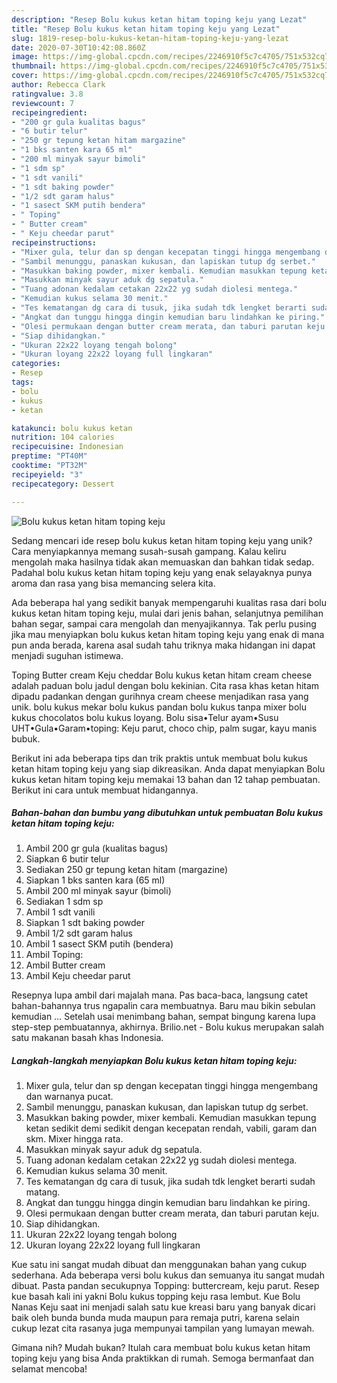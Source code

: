 ```yaml
---
description: "Resep Bolu kukus ketan hitam toping keju yang Lezat"
title: "Resep Bolu kukus ketan hitam toping keju yang Lezat"
slug: 1819-resep-bolu-kukus-ketan-hitam-toping-keju-yang-lezat
date: 2020-07-30T10:42:08.860Z
image: https://img-global.cpcdn.com/recipes/2246910f5c7c4705/751x532cq70/bolu-kukus-ketan-hitam-toping-keju-foto-resep-utama.jpg
thumbnail: https://img-global.cpcdn.com/recipes/2246910f5c7c4705/751x532cq70/bolu-kukus-ketan-hitam-toping-keju-foto-resep-utama.jpg
cover: https://img-global.cpcdn.com/recipes/2246910f5c7c4705/751x532cq70/bolu-kukus-ketan-hitam-toping-keju-foto-resep-utama.jpg
author: Rebecca Clark
ratingvalue: 3.8
reviewcount: 7
recipeingredient:
- "200 gr gula kualitas bagus"
- "6 butir telur"
- "250 gr tepung ketan hitam margazine"
- "1 bks santen kara 65 ml"
- "200 ml minyak sayur bimoli"
- "1 sdm sp"
- "1 sdt vanili"
- "1 sdt baking powder"
- "1/2 sdt garam halus"
- "1 sasect SKM putih bendera"
- " Toping"
- " Butter cream"
- " Keju cheedar parut"
recipeinstructions:
- "Mixer gula, telur dan sp dengan kecepatan tinggi hingga mengembang dan warnanya pucat."
- "Sambil menunggu, panaskan kukusan, dan lapiskan tutup dg serbet."
- "Masukkan baking powder, mixer kembali. Kemudian masukkan tepung ketan sedikit demi sedikit dengan kecepatan rendah, vabili, garam dan skm. Mixer hingga rata."
- "Masukkan minyak sayur aduk dg sepatula."
- "Tuang adonan kedalam cetakan 22x22 yg sudah diolesi mentega."
- "Kemudian kukus selama 30 menit."
- "Tes kematangan dg cara di tusuk, jika sudah tdk lengket berarti sudah matang."
- "Angkat dan tunggu hingga dingin kemudian baru lindahkan ke piring."
- "Olesi permukaan dengan butter cream merata, dan taburi parutan keju."
- "Siap dihidangkan."
- "Ukuran 22x22 loyang tengah bolong"
- "Ukuran loyang 22x22 loyang full lingkaran"
categories:
- Resep
tags:
- bolu
- kukus
- ketan

katakunci: bolu kukus ketan 
nutrition: 104 calories
recipecuisine: Indonesian
preptime: "PT40M"
cooktime: "PT32M"
recipeyield: "3"
recipecategory: Dessert

---
```



![Bolu kukus ketan hitam toping keju](https://img-global.cpcdn.com/recipes/2246910f5c7c4705/751x532cq70/bolu-kukus-ketan-hitam-toping-keju-foto-resep-utama.jpg)

Sedang mencari ide resep bolu kukus ketan hitam toping keju yang unik? Cara menyiapkannya memang susah-susah gampang. Kalau keliru mengolah maka hasilnya tidak akan memuaskan dan bahkan tidak sedap. Padahal bolu kukus ketan hitam toping keju yang enak selayaknya punya aroma dan rasa yang bisa memancing selera kita.

Ada beberapa hal yang sedikit banyak mempengaruhi kualitas rasa dari bolu kukus ketan hitam toping keju, mulai dari jenis bahan, selanjutnya pemilihan bahan segar, sampai cara mengolah dan menyajikannya. Tak perlu pusing jika mau menyiapkan bolu kukus ketan hitam toping keju yang enak di mana pun anda berada, karena asal sudah tahu triknya maka hidangan ini dapat menjadi suguhan istimewa.

Toping Butter cream Keju cheddar Bolu kukus ketan hitam cream cheese adalah paduan bolu jadul dengan bolu kekinian. Cita rasa khas ketan hitam dipadu padankan dengan gurihnya cream cheese menjadikan rasa yang unik. bolu kukus mekar bolu kukus pandan bolu kukus tanpa mixer bolu kukus chocolatos bolu kukus loyang. Bolu sisa•Telur ayam•Susu UHT•Gula•Garam•toping: Keju parut, choco chip, palm sugar, kayu manis bubuk.


Berikut ini ada beberapa tips dan trik praktis untuk membuat bolu kukus ketan hitam toping keju yang siap dikreasikan. Anda dapat menyiapkan Bolu kukus ketan hitam toping keju memakai 13 bahan dan 12 tahap pembuatan. Berikut ini cara untuk membuat hidangannya.

<!--inarticleads1-->

##### Bahan-bahan dan bumbu yang dibutuhkan untuk pembuatan Bolu kukus ketan hitam toping keju:

1. Ambil 200 gr gula (kualitas bagus)
1. Siapkan 6 butir telur
1. Sediakan 250 gr tepung ketan hitam (margazine)
1. Siapkan 1 bks santen kara (65 ml)
1. Ambil 200 ml minyak sayur (bimoli)
1. Sediakan 1 sdm sp
1. Ambil 1 sdt vanili
1. Siapkan 1 sdt baking powder
1. Ambil 1/2 sdt garam halus
1. Ambil 1 sasect SKM putih (bendera)
1. Ambil  Toping:
1. Ambil  Butter cream
1. Ambil  Keju cheedar parut


Resepnya lupa ambil dari majalah mana. Pas baca-baca, langsung catet bahan-bahannya trus ngapalin cara membuatnya. Baru mau bikin sebulan kemudian … Setelah usai menimbang bahan, sempat bingung karena lupa step-step pembuatannya, akhirnya. Brilio.net - Bolu kukus merupakan salah satu makanan basah khas Indonesia. 

<!--inarticleads2-->

##### Langkah-langkah menyiapkan Bolu kukus ketan hitam toping keju:

1. Mixer gula, telur dan sp dengan kecepatan tinggi hingga mengembang dan warnanya pucat.
1. Sambil menunggu, panaskan kukusan, dan lapiskan tutup dg serbet.
1. Masukkan baking powder, mixer kembali. Kemudian masukkan tepung ketan sedikit demi sedikit dengan kecepatan rendah, vabili, garam dan skm. Mixer hingga rata.
1. Masukkan minyak sayur aduk dg sepatula.
1. Tuang adonan kedalam cetakan 22x22 yg sudah diolesi mentega.
1. Kemudian kukus selama 30 menit.
1. Tes kematangan dg cara di tusuk, jika sudah tdk lengket berarti sudah matang.
1. Angkat dan tunggu hingga dingin kemudian baru lindahkan ke piring.
1. Olesi permukaan dengan butter cream merata, dan taburi parutan keju.
1. Siap dihidangkan.
1. Ukuran 22x22 loyang tengah bolong
1. Ukuran loyang 22x22 loyang full lingkaran


Kue satu ini sangat mudah dibuat dan menggunakan bahan yang cukup sederhana. Ada beberapa versi bolu kukus dan semuanya itu sangat mudah dibuat. Pasta pandan secukupnya Topping: buttercream, keju parut. Resep kue basah kali ini yakni Bolu kukus topping keju rasa lembut. Kue Bolu Nanas Keju saat ini menjadi salah satu kue kreasi baru yang banyak dicari baik oleh bunda bunda muda maupun para remaja putri, karena selain cukup lezat cita rasanya juga mempunyai tampilan yang lumayan mewah. 

Gimana nih? Mudah bukan? Itulah cara membuat bolu kukus ketan hitam toping keju yang bisa Anda praktikkan di rumah. Semoga bermanfaat dan selamat mencoba!
